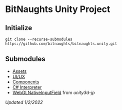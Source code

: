 # BitNaughts Unity Project

## Initialize

```
git clone --recurse-submodules https://github.com/bitnaughts/bitnaughts.unity.git
```

## Submodules

- [Assets](https://github.com/bitnaughts/bitnaughts.assets)
- [UI/UX](https://github.com/bitnaughts/bitnaughts.ui.ux)
- [Components](https://github.com/bitnaughts/bitnaughts.components)
- [C# Interpreter](https://github.com/bitnaughts/csharp.interpreter)
- [WebGLNativeInputField](https://github.com/bitnaughts/WebGLNativeInputField) from *unity3d-jp*

*Updated 1/2/2022*